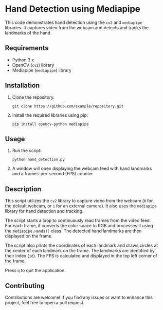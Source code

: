 # Hand Detection using Mediapipe

This code demonstrates hand detection using the `cv2` and `mediapipe` libraries. It captures video from the webcam and detects and tracks the landmarks of the hand.

## Requirements

- Python 3.x
- OpenCV (`cv2`) library
- Mediapipe (`mediapipe`) library

## Installation

1. Clone the repository:

   ```
   git clone https://github.com/example/repository.git
   ```

2. Install the required libraries using pip:

   ```
   pip install opencv-python mediapipe
   ```

## Usage

1. Run the script:

   ```
   python hand_detection.py
   ```

2. A window will open displaying the webcam feed with hand landmarks and a frames-per-second (FPS) counter.

## Description

This script utilizes the `cv2` library to capture video from the webcam (`0` for the default webcam, or `1` for an external camera). It also uses the `mediapipe` library for hand detection and tracking.

The script starts a loop to continuously read frames from the video feed. For each frame, it converts the color space to RGB and processes it using the `mediapipe.Hands()` class. The detected hand landmarks are then displayed on the frame.

The script also prints the coordinates of each landmark and draws circles at the center of each landmark on the frame. The landmarks are identified by their index (`id`). The FPS is calculated and displayed in the top left corner of the frame.

Press `q` to quit the application.

## Contributing

Contributions are welcome! If you find any issues or want to enhance this project, feel free to open a pull request.
